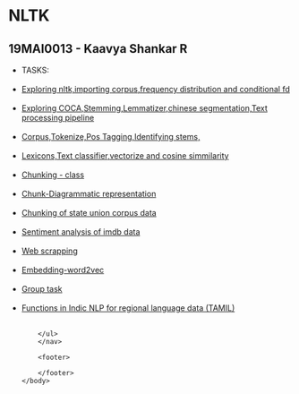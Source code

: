 <!DOCTYPE html>
<html>
	<head>
		<title>NATURAL LANGUAGE PROCESSING LAB WORKS</title>
		<!-- link to main stylesheet -->
		<link rel="stylesheet" type="text/css" href="/css/main.css">
	</head>
	<body>
		<h1>NLTK</h1>
		<h2>19MAI0013 - Kaavya Shankar R</h2>
		<nav>
    		<ul> 
			<li>TASKS:</li></br>
			<li><a href="https://github.com/kaavyashankar/CSE6060-SNLP-NLTK-/blob/master/22-05-2020%20%2BHW.ipynb">Exploring nltk,importing corpus,frequency distribution and conditional fd</a></li></br>
			<li><a href="https://github.com/kaavyashankar/CSE6060-SNLP-NLTK-/blob/master/29-05-2020.ipynb">Exploring COCA,Stemming,Lemmatizer,chinese segmentation,Text processing pipeline</a></li></br>
			<li><a href="https://github.com/kaavyashankar/CSE6060-SNLP-NLTK-/blob/master/4-06-2020%20%2B%20hw.ipynb">Corpus,Tokenize,Pos Tagging,Identifying stems,</a></li></br>
                        <li><a href="https://github.com/kaavyashankar/CSE6060-SNLP-NLTK-/blob/master/12-06-2020.ipynb">Lexicons,Text classifier,vectorize and cosine simmilarity</a></li></br>
  			<li><a href="https://github.com/kaavyashankar/CSE6060-SNLP-NLTK-/blob/master/REV 2 CHUNKING CLASS.ipynb">Chunking - class</a></li></br>
                        <li><a href="https://github.com/kaavyashankar/CSE6060-SNLP-NLTK-/blob/master/chunk diagram.docx">Chunk-Diagrammatic representation</a></li></br>
                        <li><a href="https://github.com/kaavyashankar/CSE6060-SNLP-NLTK-/blob/master/REV 2 CHUNKING.ipynb">Chunking of state union corpus data</a></li></br>
                        <li><a href="https://github.com/kaavyashankar/CSE6060-SNLP-NLTK-/blob/master/REV 2 SENTIMENT ANALYSIS.ipynb">Sentiment analysis of imdb data</a></li></br>
                        <li><a href="https://github.com/kaavyashankar/CSE6060-SNLP-NLTK-/blob/master/REV 2 WEB SCRAPPING.ipynb">Web scrapping</a></li></br>
                        <li><a href="https://github.com/kaavyashankar/CSE6060-SNLP-NLTK-/blob/master/REV 2 EMBEDDING.ipynb">Embedding-word2vec</a></li></br>
                        <li><a href="https://github.com/kaavyashankar/CSE6060-SNLP-NLTK-/blob/master/REV 2 GROUP TASK.ipynb">Group task</a></li></br>
                        <li><a href="https://github.com/kaavyashankar/CSE6060-SNLP-NLTK-/blob/master/REV 2 INDIC NLP FUNCT.ipynb">Functions in Indic NLP for regional language data (TAMIL)</a></li></br>
                        
                        
  			
  			
  			
		</ul>
		</nav>
		
		<footer>
    		
		</footer>
	</body>
</html>
